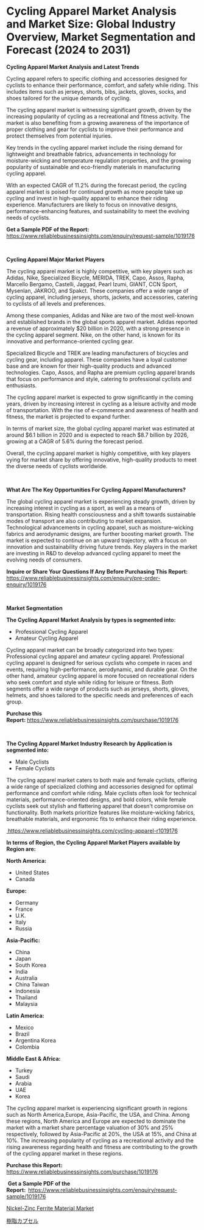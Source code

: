 <p><h1>Cycling Apparel Market Analysis and Market Size: Global Industry Overview, Market Segmentation and Forecast (2024 to 2031)</h1></p><p><strong>Cycling Apparel Market Analysis and Latest Trends</strong></p>
<p><p>Cycling apparel refers to specific clothing and accessories designed for cyclists to enhance their performance, comfort, and safety while riding. This includes items such as jerseys, shorts, bibs, jackets, gloves, socks, and shoes tailored for the unique demands of cycling.</p><p>The cycling apparel market is witnessing significant growth, driven by the increasing popularity of cycling as a recreational and fitness activity. The market is also benefiting from a growing awareness of the importance of proper clothing and gear for cyclists to improve their performance and protect themselves from potential injuries.</p><p>Key trends in the cycling apparel market include the rising demand for lightweight and breathable fabrics, advancements in technology for moisture-wicking and temperature regulation properties, and the growing popularity of sustainable and eco-friendly materials in manufacturing cycling apparel.</p><p>With an expected CAGR of 11.2% during the forecast period, the cycling apparel market is poised for continued growth as more people take up cycling and invest in high-quality apparel to enhance their riding experience. Manufacturers are likely to focus on innovative designs, performance-enhancing features, and sustainability to meet the evolving needs of cyclists.</p></p>
<p><strong>Get a Sample PDF of the Report:&nbsp;</strong> <a href="https://www.reliablebusinessinsights.com/enquiry/request-sample/1019176">https://www.reliablebusinessinsights.com/enquiry/request-sample/1019176</a></p>
<p>&nbsp;</p>
<p><strong>Cycling Apparel Major Market Players</strong></p>
<p><p>The cycling apparel market is highly competitive, with key players such as Adidas, Nike, Specialized Bicycle, MERIDA, TREK, Capo, Assos, Rapha, Marcello Bergamo, Castelli, Jaggad, Pearl Izumi, GIANT, CCN Sport, Mysenlan, JAKROO, and Spakct. These companies offer a wide range of cycling apparel, including jerseys, shorts, jackets, and accessories, catering to cyclists of all levels and preferences.</p><p>Among these companies, Adidas and Nike are two of the most well-known and established brands in the global sports apparel market. Adidas reported a revenue of approximately $20 billion in 2020, with a strong presence in the cycling apparel segment. Nike, on the other hand, is known for its innovative and performance-oriented cycling gear.</p><p>Specialized Bicycle and TREK are leading manufacturers of bicycles and cycling gear, including apparel. These companies have a loyal customer base and are known for their high-quality products and advanced technologies. Capo, Assos, and Rapha are premium cycling apparel brands that focus on performance and style, catering to professional cyclists and enthusiasts.</p><p>The cycling apparel market is expected to grow significantly in the coming years, driven by increasing interest in cycling as a leisure activity and mode of transportation. With the rise of e-commerce and awareness of health and fitness, the market is projected to expand further.</p><p>In terms of market size, the global cycling apparel market was estimated at around $6.1 billion in 2020 and is expected to reach $8.7 billion by 2026, growing at a CAGR of 5.6% during the forecast period.</p><p>Overall, the cycling apparel market is highly competitive, with key players vying for market share by offering innovative, high-quality products to meet the diverse needs of cyclists worldwide.</p></p>
<p>&nbsp;</p>
<p><strong>What Are The Key Opportunities For Cycling Apparel Manufacturers?</strong></p>
<p><p>The global cycling apparel market is experiencing steady growth, driven by increasing interest in cycling as a sport, as well as a means of transportation. Rising health consciousness and a shift towards sustainable modes of transport are also contributing to market expansion. Technological advancements in cycling apparel, such as moisture-wicking fabrics and aerodynamic designs, are further boosting market growth. The market is expected to continue on an upward trajectory, with a focus on innovation and sustainability driving future trends. Key players in the market are investing in R&D to develop advanced cycling apparel to meet the evolving needs of consumers.</p></p>
<p><strong>Inquire or Share Your Questions If Any Before Purchasing This Report:</strong> <a href="https://www.reliablebusinessinsights.com/enquiry/pre-order-enquiry/1019176">https://www.reliablebusinessinsights.com/enquiry/pre-order-enquiry/1019176</a></p>
<p>&nbsp;</p>
<p><strong>Market Segmentation</strong></p>
<p><strong>The Cycling Apparel Market Analysis by types is segmented into:</strong></p>
<p><ul><li>Professional Cycling Apparel</li><li>Amateur Cycling Apparel</li></ul></p>
<p><p>Cycling apparel market can be broadly categorized into two types: Professional cycling apparel and amateur cycling apparel. Professional cycling apparel is designed for serious cyclists who compete in races and events, requiring high-performance, aerodynamic, and durable gear. On the other hand, amateur cycling apparel is more focused on recreational riders who seek comfort and style while riding for leisure or fitness. Both segments offer a wide range of products such as jerseys, shorts, gloves, helmets, and shoes tailored to the specific needs and preferences of each group.</p></p>
<p><strong>Purchase this Report:&nbsp;</strong><a href="https://www.reliablebusinessinsights.com/purchase/1019176">https://www.reliablebusinessinsights.com/purchase/1019176</a></p>
<p>&nbsp;</p>
<p><strong>The Cycling Apparel Market Industry Research by Application is segmented into:</strong></p>
<p><ul><li>Male Cyclists</li><li>Female Cyclists</li></ul></p>
<p><p>The cycling apparel market caters to both male and female cyclists, offering a wide range of specialized clothing and accessories designed for optimal performance and comfort while riding. Male cyclists often look for technical materials, performance-oriented designs, and bold colors, while female cyclists seek out stylish and flattering apparel that doesn't compromise on functionality. Both markets prioritize features like moisture-wicking fabrics, breathable materials, and ergonomic fits to enhance their riding experience.</p></p>
<p><a href="https://www.reliablebusinessinsights.com/cycling-apparel-r1019176">&nbsp;https://www.reliablebusinessinsights.com/cycling-apparel-r1019176</a></p>
<p><strong>In terms of Region, the Cycling Apparel Market Players available by Region are:</strong></p>
<p>
    <p> <strong> North America: </strong>
        <ul>
            <li>United States</li>
            <li>Canada</li>
        </ul>
        </p> 
    <p> <strong> Europe: </strong>
        <ul>
            <li>Germany</li>
            <li>France</li>
            <li>U.K.</li>
            <li>Italy</li>
            <li>Russia</li>
        </ul>
        </p> 
    <p> <strong> Asia-Pacific: </strong>
        <ul>
            <li>China</li>
            <li>Japan</li>
            <li>South Korea</li>
            <li>India</li>
            <li>Australia</li>
            <li>China Taiwan</li>
            <li>Indonesia</li>
            <li>Thailand</li>
            <li>Malaysia</li>
        </ul>
        </p> 
    <p> <strong> Latin America: </strong>
        <ul>
            <li>Mexico</li>
            <li>Brazil</li>
            <li>Argentina Korea</li>
            <li>Colombia</li>
        </ul>
        </p> 
    <p> <strong> Middle East & Africa: </strong>
        <ul>
            <li>Turkey</li>
            <li>Saudi</li>
            <li>Arabia</li>
            <li>UAE</li>
            <li>Korea</li>
        </ul>
    </p>
    </p>
<p><p>The cycling apparel market is experiencing significant growth in regions such as North America,Europe, Asia-Pacific, the USA, and China. Among these regions, North America and Europe are expected to dominate the market with a market share percentage valuation of 30% and 25% respectively, followed by Asia-Pacific at 20%, the USA at 15%, and China at 10%. The increasing popularity of cycling as a recreational activity and the rising awareness regarding health and fitness are contributing to the growth of the cycling apparel market in these regions.</p></p>
<p><strong>Purchase this Report: </strong><a href="https://www.reliablebusinessinsights.com/purchase/1019176">https://www.reliablebusinessinsights.com/purchase/1019176</a></p>
<p>&nbsp;<strong>Get a Sample PDF of the Report:&nbsp;&nbsp;</strong><a href="https://www.reliablebusinessinsights.com/enquiry/request-sample/1019176">https://www.reliablebusinessinsights.com/enquiry/request-sample/1019176</a></p>
<p><strong></strong></p>
<p><p><a href="https://medium.com/@caroline.hamilton5656/nickel-zinc-ferrite-material-market-a-global-and-regional-analysis-focus-on-region-6dddc9e2b3b8">Nickel-Zinc Ferrite Material Market</a></p><p><a href="https://github.com/JanickJohns/Market-Research-Report-List-2/blob/main/683976930480.md">樹脂カプセル</a></p></p>